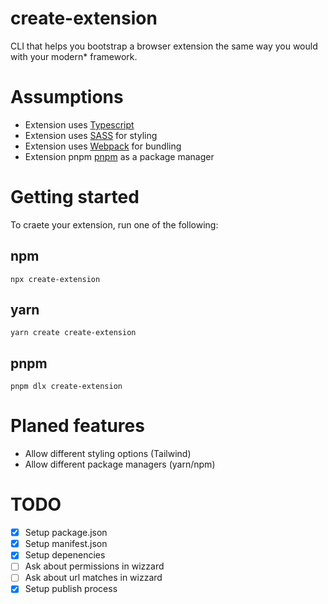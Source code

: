 # create-extension

CLI that helps you bootstrap a browser extension the same way you would with your modern\* framework.

# Assumptions

- Extension uses [Typescript](https://www.typescriptlang.org/)
- Extension uses [SASS](https://sass-lang.com/) for styling
- Extension uses [Webpack](https://webpack.js.org/) for bundling
- Extension pnpm [pnpm](https://pnpm.io/) as a package manager

# Getting started

To craete your extension, run one of the following:

## npm

```
npx create-extension
```

## yarn

```
yarn create create-extension
```

## pnpm

```
pnpm dlx create-extension
```

# Planed features

- Allow different styling options (Tailwind)
- Allow different package managers (yarn/npm)

# TODO

- [x] Setup package.json
- [x] Setup manifest.json
- [x] Setup depenencies
- [ ] Ask about permissions in wizzard
- [ ] Ask about url matches in wizzard
- [x] Setup publish process
